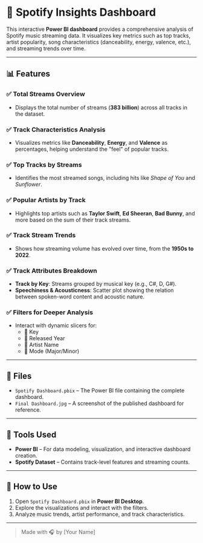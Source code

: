 # 🎵 Spotify Insights Dashboard

This interactive **Power BI dashboard** provides a comprehensive analysis of Spotify music streaming data. It visualizes key metrics such as top tracks, artist popularity, song characteristics (danceability, energy, valence, etc.), and streaming trends over time.

---

## 📊 Features

### ✅ Total Streams Overview
- Displays the total number of streams (**383 billion**) across all tracks in the dataset.

### ✅ Track Characteristics Analysis
- Visualizes metrics like **Danceability**, **Energy**, and **Valence** as percentages, helping understand the "feel" of popular tracks.

### ✅ Top Tracks by Streams
- Identifies the most streamed songs, including hits like *Shape of You* and *Sunflower*.

### ✅ Popular Artists by Track
- Highlights top artists such as **Taylor Swift**, **Ed Sheeran**, **Bad Bunny**, and more based on the sum of their track streams.

### ✅ Track Stream Trends
- Shows how streaming volume has evolved over time, from the **1950s to 2022**.

### ✅ Track Attributes Breakdown
- **Track by Key**: Streams grouped by musical key (e.g., C#, D, G#).
- **Speechiness & Acousticness**: Scatter plot showing the relation between spoken-word content and acoustic nature.

### ✅ Filters for Deeper Analysis
- Interact with dynamic slicers for:
  - 🎹 Key  
  - 📅 Released Year  
  - 🎤 Artist Name  
  - 🎼 Mode (Major/Minor)

---

## 📁 Files

- `Spotify Dashboard.pbix` – The Power BI file containing the complete dashboard.
- `Final Dashboard.jpg` – A screenshot of the published dashboard for reference.

---

## 📌 Tools Used

- **Power BI** – For data modeling, visualization, and interactive dashboard creation.
- **Spotify Dataset** – Contains track-level features and streaming counts.

---

## 🚀 How to Use

1. Open `Spotify Dashboard.pbix` in **Power BI Desktop**.
2. Explore the visualizations and interact with the filters.
3. Analyze music trends, artist performance, and track characteristics.

---

> Made with 🎧 by [Your Name]

